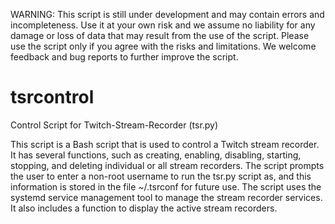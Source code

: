 WARNING: This script is still under development and may contain errors and incompleteness. 
Use it at your own risk and we assume no liability for any damage or loss of data that may 
result from the use of the script. Please use the script only if you agree with the risks and 
limitations. We welcome feedback and bug reports to further improve the script.

# tsrcontrol
Control Script for Twitch-Stream-Recorder (tsr.py)

This script is a Bash script that is used to control a Twitch stream recorder. 
It has several functions, such as creating, enabling, disabling, starting, stopping, 
and deleting individual or all stream recorders. 
The script prompts the user to enter a non-root username to run the tsr.py script as, 
and this information is stored in the file ~/.tsrconf for future use. 
The script uses the systemd service management tool to manage the stream recorder services. 
It also includes a function to display the active stream recorders.

